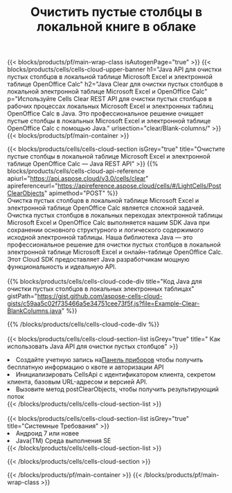 ﻿---
title:  Очистить пустые столбцы в локальной книге в облаке
description: Облачные API и SDK для очистки пустых столбцов в Microsoft Excel и OpenOffice Calc. Очистите пустые столбцы в локальных электронных таблицах с помощью Cells Cloud API. SDK поддерживает различные языки разработки. Среди них Android, C#, Go, Java, NodeJS, Perl, PHP, Python, Ruby и swift.
url: /ru/java/clear/blank-columns/
---
{{< blocks/products/pf/main-wrap-class isAutogenPage="true" >}}
{{< blocks/products/cells/cells-cloud-upper-banner h1="Java API для очистки пустых столбцов в локальной таблице Microsoft Excel и электронной таблице OpenOffice Calc" h2="Java Clear для очистки пустых столбцов в локальной электронной таблице Microsoft Excel и OpenOffice Calc" p="Используйте Cells Clear REST API для очистки пустых столбцов в рабочих процессах локальных Microsoft Excel и электронных таблиц OpenOffice Calc в Java. Это профессиональное решение очищает пустые столбцы в локальных Microsoft Excel и электронной таблице OpenOffice Calc с помощью Java." urlsection="clear/Blank-columns/" >}}
{{< blocks/products/pf/main-container >}}

{{< blocks/products/cells/cells-cloud-section isGrey="true" title="Очистите пустые столбцы в локальной таблице Microsoft Excel и электронной таблице OpenOffice Calc — Java REST API" >}}
{{% blocks/products/cells/cells-cloud-api-reference apiurl="https://api.aspose.cloud/v3.0/cells/clear" apireferenceurl="https://apireference.aspose.cloud/cells/#/LightCells/PostClearObjects" apimethod="POST" %}}
<br/>
Очистка пустых столбцов в локальной таблице Microsoft Excel и электронной таблице OpenOffice Calc является сложной задачей. Очистка пустых столбцов в локальных переходах электронной таблицы Microsoft Excel и OpenOffice Calc выполняется нашим SDK Java при сохранении основного структурного и логического содержимого исходной электронной таблицы. Наша библиотека Java — это профессиональное решение для очистки пустых столбцов в локальной электронной таблице Microsoft Excel и онлайн-таблице OpenOffice Calc. Этот Cloud SDK предоставляет Java разработчикам мощную функциональность и идеальную API.
<br/>
<br/>
{{% blocks/products/cells/cells-cloud-code-div title="Код Java для очистки пустых столбцов в локальных электронных таблицах" gistPath="https://gist.github.com/aspose-cells-cloud-gists/c59aa5c02f735466a5e34751cee73f5f.js?file=Example-Clear-BlankColumns.java" %}}
  
{{% /blocks/products/cells/cells-cloud-code-div %}}
<br/>
<br/>
{{< blocks/products/cells/cells-cloud-section-list isGrey="true" title=" Как использовать Java API для очистки пустых столбцов" >}}
<li> Создайте учетную запись на<a href="https://dashboard.aspose.cloud/">Панель приборов</a> чтобы получить бесплатную информацию о квоте и авторизации API</li>
<li>Инициализировать CellsApi с идентификатором клиента, секретом клиента, базовым URL-адресом и версией API.</li>
<li>Вызовите метод postClearObjects, чтобы получить результирующий поток</li>
{{< /blocks/products/cells/cells-cloud-section-list >}}
<br/>
<br/>
{{< blocks/products/cells/cells-cloud-section-list isGrey="true" title="Системные Требования" >}}
<li>Андроид 7 или новее</li>
<li>Java(TM) Среда выполнения SE</li>
{{< /blocks/products/cells/cells-cloud-section-list >}}

{{< /blocks/products/cells/cells-cloud-section >}}

{{< /blocks/products/pf/main-container >}}
{{< /blocks/products/pf/main-wrap-class >}}
